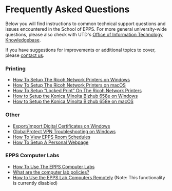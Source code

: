 Frequently Asked Questions
==========================

Below you will find instructions to common technical support questions and issues encountered in the School of EPPS. For more general university-wide questions, please also check with UTD's [Office of Information Technology Knowledgebase](https://atlas.utdallas.edu/TDClient/30/Portal/KB/).

If you have suggestions for improvements or additional topics to cover, please [contact us](contact.html).

### Printing

*   [How To Setup The Ricoh Network Printers on Windows](faq/netprinters-windows.html)
*   [How To Setup The Ricoh Network Printers on macOS](faq/netprinters-macos.html)
*   [How To Setup “Locked Print” On The Ricoh Network Printers](faq/setup-locked-print.html)
*   [How to Setup the Konica Minolta Bizhub 658e on Windows](faq/konica-bizhub.html)
*   [How to Setup the Konica Minolta Bizhub 658e on macOS](faq/konica-bizhub-macos.html)

### Other

*   [Export/Import Digital Certificates on Windows](faq/import-export-cert-windows.html)
*   [GlobalProtect VPN Troubleshooting on Windows](faq/troubleshoot-globalconnect-windows.html)
*   [How To View EPPS Room Schedules](faq/view-room-calendars.html)
*   [How To Setup A Personal Webpage](faq/personal-webpage.html)

### EPPS Computer Labs

*   [How To Use The EPPS Computer Labs](faq/use-epps-computer-labs.html)
*   [What are the computer lab policies?](faq/epps-computer-lab-policies.html)
*   [How to Use the EPPS Lab Computers Remotely](faq/use-epps-computer-labs-remotely.html) (Note: This functionality is currently disabled)

